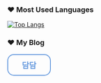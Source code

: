 ### ❤ Most Used Languages
[![Top Langs](https://github-readme-stats.vercel.app/api/top-langs/?username=cho-hadam&layout=compact)](https://github.com/anuraghazra/github-readme-stats)
   
### ❤ My Blog
   [<button style="background: transparent; border: solid 2px #689bde; width: 100px; height: 50px; font-size: 18px; font-weight: bold; color: #689bde; cursor: pointer; border-radius: 15px;">담담</button>](https://dammdamm.tistory.com/)
   
